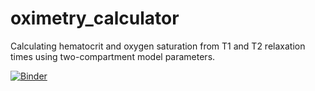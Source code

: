 # oximetry_calculator
Calculating hematocrit and oxygen saturation from T1 and T2 relaxation times using two-compartment model parameters.

[![Binder](http://mybinder.org/badge.svg)](http://mybinder.org:/repo/shportnoy/oximetry_calculator)


